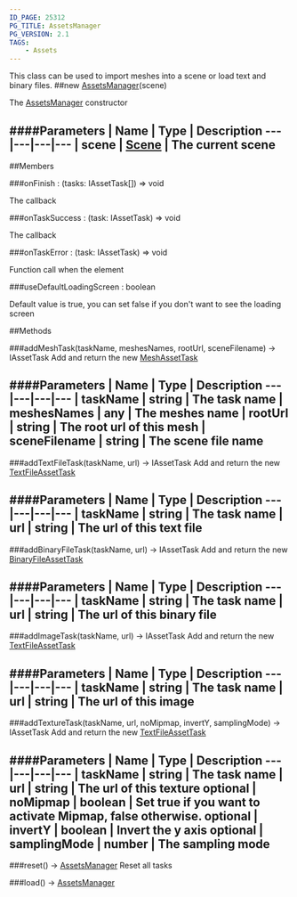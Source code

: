 ```yaml
---
ID_PAGE: 25312
PG_TITLE: AssetsManager
PG_VERSION: 2.1
TAGS:
    - Assets
---
```


This class can be used to import meshes into a scene or load text and binary files.
##new [AssetsManager](/classes/AssetsManager)(scene)




The [AssetsManager](/classes/AssetsManager) constructor






####Parameters
 | Name | Type | Description
---|---|---|---
 | scene | [Scene](/classes/Scene) | The current scene
---

##Members

###onFinish : (tasks: IAssetTask[]) =&gt; void





The callback




###onTaskSuccess : (task: IAssetTask) =&gt; void





The callback




###onTaskError : (task: IAssetTask) =&gt; void





Function call when the element




###useDefaultLoadingScreen : boolean





Default value is true, you can set false if you don't want to see the loading screen















##Methods

###addMeshTask(taskName, meshesNames, rootUrl, sceneFilename) &rarr; IAssetTask
Add and return the new [MeshAssetTask](/classes/MeshAssetTask)







####Parameters
 | Name | Type | Description
---|---|---|---
 | taskName | string | The task name
 | meshesNames | any | The meshes name
 | rootUrl | string | The root url of this mesh
 | sceneFilename | string | The scene file name
---

###addTextFileTask(taskName, url) &rarr; IAssetTask
Add and return the new [TextFileAssetTask](/classes/TextFileAssetTask)







####Parameters
 | Name | Type | Description
---|---|---|---
 | taskName | string | The task name
 | url | string | The url of this text file
---

###addBinaryFileTask(taskName, url) &rarr; IAssetTask
Add and return the new [BinaryFileAssetTask](/classes/BinaryFileAssetTask)







####Parameters
 | Name | Type | Description
---|---|---|---
 | taskName | string | The task name
 | url | string | The url of this binary file
---

###addImageTask(taskName, url) &rarr; IAssetTask
Add and return the new [TextFileAssetTask](/classes/TextFileAssetTask)







####Parameters
 | Name | Type | Description
---|---|---|---
 | taskName | string | The task name
 | url | string | The url of this image
---

###addTextureTask(taskName, url, noMipmap, invertY, samplingMode) &rarr; IAssetTask
Add and return the new [TextFileAssetTask](/classes/TextFileAssetTask)







####Parameters
 | Name | Type | Description
---|---|---|---
 | taskName | string | The task name
 | url | string | The url of this texture
optional | noMipmap | boolean | Set true if you want to activate Mipmap, false otherwise.
optional | invertY | boolean | Invert the y axis
optional | samplingMode | number | The sampling mode
---

###reset() &rarr; [AssetsManager](/classes/AssetsManager)
Reset all tasks








###load() &rarr; [AssetsManager](/classes/AssetsManager)


